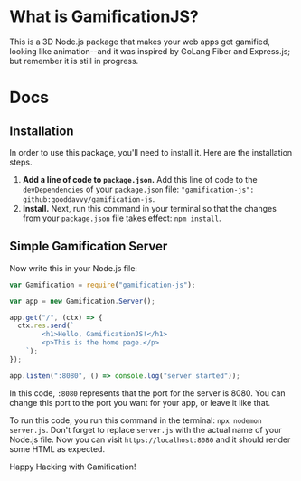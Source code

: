 # What is GamificationJS?

This is a 3D Node.js package that makes your web apps get gamified, looking like animation--and it was inspired by GoLang Fiber and Express.js; but remember it is still in progress.

# Docs

## Installation

In order to use this package, you'll need to install it. Here are the installation steps.

1. **Add a line of code to `package.json`.** Add this line of code to the `devDependencies` of your `package.json` file: `"gamification-js": github:gooddavvy/gamification-js`.
2. **Install.** Next, run this command in your terminal so that the changes from your `package.json` file takes effect: `npm install`.

## Simple Gamification Server

Now write this in your Node.js file:

```js
var Gamification = require("gamification-js");

var app = new Gamification.Server();

app.get("/", (ctx) => {
  ctx.res.send(`
        <h1>Hello, GamificationJS!</h1>
        <p>This is the home page.</p>
    `);
});

app.listen(":8080", () => console.log("server started"));
```

In this code, `:8080` represents that the port for the server is 8080. You can change this port to the port you want for your app, or leave it like that.

To run this code, you run this command in the terminal: `npx nodemon server.js`. Don't forget to replace `server.js` with the actual name of your Node.js file. Now you can visit `https://localhost:8080` and it should render some HTML as expected.

Happy Hacking with Gamification!
